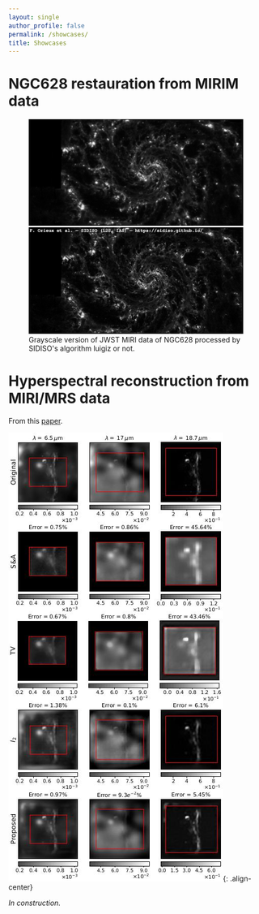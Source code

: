 ```yaml
---
layout: single
author_profile: false
permalink: /showcases/
title: Showcases
---
```


<link rel="stylesheet" href="https://cdn.jsdelivr.net/npm/img-comparison-slider@8/dist/styles.css" />

# NGC628 restauration from MIRIM data

<figure>
    <img-comparison-slider> <img slot="second" src="/assets/ngc628-raw-gray.jpg" /> <img slot="first" src="/assets/ngc628-deblurred-gray-text.jpg" /> </img-comparison-slider>
    <figcaption>Grayscale version of JWST MIRI data of NGC628 processed by SIDISO's algorithm luigiz or not.</figcaption>
</figure>

<!-- {% include figure image_path="/assets/ngc628-raw-gray.png" alt="Grayscale version of JWST MIRI data of NGC628" caption="Grayscale version of JWST MIRI data of NGC628." %} -->

<!-- {% include figure image_path="/assets/ngc628-deblurred-gray-text.png" alt="" caption="Grayscale version of JWST MIRI data of NGC628 processed by SIDISO's algorithm `luigiz`." %} -->

# Hyperspectral reconstruction from MIRI/MRS data

From this [paper](https://ieeexplore.ieee.org/document/9740457).

![abirizk2022](/assets/abirizk2022.jpg){: .align-center}

_In construction._
